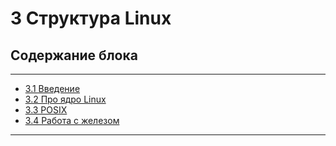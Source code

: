# 3 Структура Linux

## Содержание блока

---

- [3.1 Введение](/3%20%20Структура%20Linux/3.1%20Введение.md)
- [3.2 Про ядро Linux](/3%20%20Структура%20Linux/3.2%20Про%20ядро%20Linux.md)
- [3.3 POSIX](/3%20%20Структура%20Linux/3.3%20POSIX.md)
- [3.4 Работа с железом](/3%20%20Структура%20Linux/3.4%20Работа%20с%20железом.md)



---